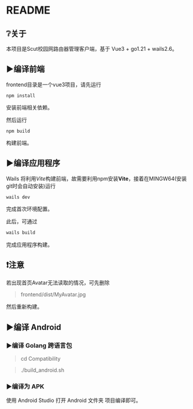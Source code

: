 # README

## ❔关于

本项目是Scut校园网路由器管理客户端，基于 Vue3 + go1.21 + wails2.6。

## ▶编译前端

frontend目录是一个vue3项目，请先运行

```
npm install
```

安装前端相关依赖。

然后运行

```
npm build
```

构建前端。

## ▶编译应用程序

Wails 将利用*Vite*构建前端，故需要利用npm安装**Vite**，接着在MINGW64(安装git时会自动安装)运行

```shell
wails dev
```

完成首次环境配置。

此后，可通过

```sh
wails build
```

完成应用程序构建。

## ❗注意

若出现首页Avatar无法读取的情况，可先删除

> frontend/dist/MyAvatar.jpg

然后重新构建。

## ▶编译 Android

### ▶编译 Golang 跨语言包

> cd Compatibility

> ./build_android.sh

### ▶编译为 APK

使用 Android Studio 打开 Android 文件夹 项目编译即可。
